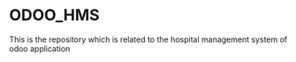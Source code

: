 # ODOO_HMS
This is the repository which is related to the hospital management system of odoo application

